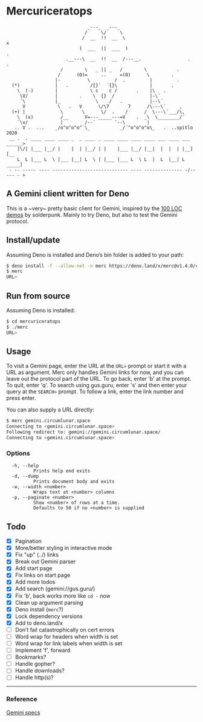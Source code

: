 # Mercuriceratops

```text
                              _---_  _---_
                             /     \/     \
                            /  __  !!  __  \                               x
                           (  ___  ||  ___  )                             .
                      .__---\  __  !!  __  /---__.                 .   .
                    /        \   _ || _   /        \           .
                   /      (O)=     ..     =(O)      \        .
                  |-          \         /  .         |         .
  (*)             |   .        /{}`  ´{}\            |       .
    \  (-)        |            \ c    c /       .    |\   .
     \V/          |        .    \  {}  /             |-\´
     ´\           |_             \    /   .          |--\´
      V            \   .   V      \/\7       7      /\---\´     ,
  (+) |             \       \      \/  .    /      /  \---\´___/\,
    \  (x)          /__      V=---_____---=V    .  _\  \________/´
    ´\v/            |        /--¨       ¨--\        |
   .. V .  ...    _/o^o^o^o^`\_           _/´^o^o^o^o\_   .  ..spitlo 2020
 __ .  . ____ ____ ____ _  _ ____ _ ____ ____ ____ ____ ___ ____ ___  ______>
    |\/| |___ |__/ |    |  | |__/ | |    |___ |__/ |__|  |  |  | |__] [__
    L  L |___ L  \ |___ |__| L  \ | |___ |___ L  \ L  |  L  |__| L  _____]
 - -- ----- ---- ---------------------------- ---- -------------- -/-- --- - +
```

## A Gemini client written for Deno

This is a ~very~ pretty basic client for Gemini, inspired by the [100 LOC demos](https://tildegit.org/solderpunk) by solderpunk. Mainly to try Deno, but also to test the Gemini protocol.

## Install/update

Assuming Deno is installed and Deno’s bin folder is added to your path:

```bash
$ deno install -f --allow-net -n merc https://deno.land/x/merc@v1.4.0/cli.ts
$ merc
URL>
```

## Run from source

Assuming Deno is installed:

```bash
$ cd mercuriceratops
$ ./merc
URL>
```

## Usage

To visit a Gemini page, enter the URL at the `URL>` prompt or start it with a URL as argument.
Merc only handles Gemini links for now, and you can leave out the protocol part of the URL.
To go back, enter 'b' at the prompt. To quit, enter 'q'.
To search using gus.guru, enter 's' and then enter your query at the `SEARCH>` prompt.
To follow a link, enter the link number and press enter.

You can also supply a URL directly:

```bash
$ merc gemini.circumlunar.space
Connecting to <gemini.circumlunar.space>
Following redirect to: gemini://gemini.circumlunar.space/
Connecting to <gemini.circumlunar.space>
```

### Options

```text
  -h, --help
          Prints help end exits
  -d, --dump
          Prints document body and exits
  -w, --width <number>
          Wraps text at <number> columns
  -p, --paginate <number>
          Show <number> of rows at a time.
          Defaults to 50 if no <number> is supplied
```

## Todo

- [x] Pagination
- [x] More/better styling in interactive mode
- [x] Fix "up" (../) links
- [x] Break out Gemini parser
- [x] Add start page
- [x] Fix links on start page
- [x] Add more todos
- [x] Add search (gemini://gus.guru/)
- [x] Fix 'b', back works more like `cd -` now
- [x] Clean up argument parsing
- [x] Deno install (`merc`?)
- [x] Lock dependency versions
- [x] Add to deno.land/x
- [ ] Don’t fail catastrophically on cert errors
- [ ] Word wrap for headers when width is set
- [ ] Word wrap for link labels when width is set
- [ ] Implement 'f', forward
- [ ] Bookmarks?
- [ ] Handle gopher?
- [ ] Handle downloads?
- [ ] Handle http(s)?

---

### Reference

[Gemini specs](https://gemini.circumlunar.space/docs/spec-spec.txt)
